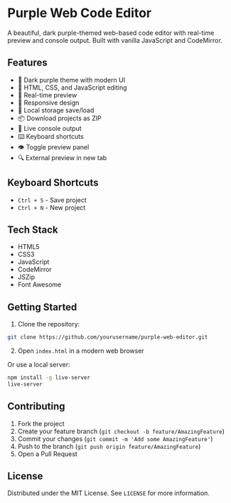 # Purple Web Code Editor

A beautiful, dark purple-themed web-based code editor with real-time preview and console output. Built with vanilla JavaScript and CodeMirror.

## Features

- 🎨 Dark purple theme with modern UI
- 📝 HTML, CSS, and JavaScript editing
- 🔄 Real-time preview
- 📱 Responsive design
- 💾 Local storage save/load
- 📦 Download projects as ZIP
- 🎯 Live console output
- ⌨️ Keyboard shortcuts
- 👁️ Toggle preview panel
- 🔍 External preview in new tab

## Keyboard Shortcuts

- `Ctrl + S` - Save project
- `Ctrl + N` - New project

## Tech Stack

- HTML5
- CSS3
- JavaScript
- CodeMirror
- JSZip
- Font Awesome

## Getting Started

1. Clone the repository:
```bash
git clone https://github.com/yourusername/purple-web-editor.git
```

2. Open `index.html` in a modern web browser

Or use a local server:
```bash
npm install -g live-server
live-server
```

## Contributing

1. Fork the project
2. Create your feature branch (`git checkout -b feature/AmazingFeature`)
3. Commit your changes (`git commit -m 'Add some AmazingFeature'`)
4. Push to the branch (`git push origin feature/AmazingFeature`)
5. Open a Pull Request

## License

Distributed under the MIT License. See `LICENSE` for more information.

